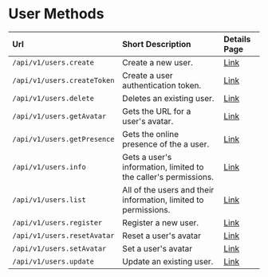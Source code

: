 # User Methods

| Url | Short Description | Details Page |
| :--- | :--- | :--- |
| `/api/v1/users.create` | Create a new user. | [Link](create.md) |
| `/api/v1/users.createToken` | Create a user authentication token. | [Link](createToken.md) |
| `/api/v1/users.delete` | Deletes an existing user. | [Link](delete.md) |
| `/api/v1/users.getAvatar` | Gets the URL for a user's avatar. | [Link](getAvatar.md) |
| `/api/v1/users.getPresence` | Gets the online presence of the a user. | [Link](getPresence.md) |
| `/api/v1/users.info` | Gets a user's information, limited to the caller's permissions. | [Link](info.md) |
| `/api/v1/users.list` | All of the users and their information, limited to permissions. | [Link](list.md) |
| `/api/v1/users.register` | Register a new user. | [Link](register.md) |
| `/api/v1/users.resetAvatar` | Reset a user's avatar | [Link](resetAvatar.md) |
| `/api/v1/users.setAvatar` | Set a user's avatar | [Link](setAvatar.md) |
| `/api/v1/users.update` | Update an existing user. | [Link](update.md) |
